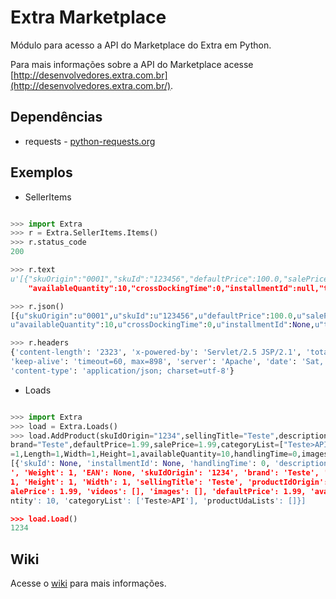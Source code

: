 Extra Marketplace
========================

Módulo para acesso a API do Marketplace do Extra em Python.

Para mais informações sobre a API do Marketplace acesse [http://desenvolvedores.extra.com.br](http://desenvolvedores.extra.com.br/).

## Dependências
- requests - [python-requests.org](http://docs.python-requests.org/en/latest/)

## Exemplos
- SellerItems
```python

>>> import Extra
>>> r = Extra.SellerItems.Items()
>>> r.status_code
200

>>> r.text
u'[{"skuOrigin":"0001","skuId":"123456","defaultPrice":100.0,"salePrice":89.0,
	"availableQuantity":10,"crossDockingTime":0,"installmentId":null,"totalQuantity":10}]'

>>> r.json()
[{u"skuOrigin":u"0001",u"skuId":u"123456",u"defaultPrice":100.0,u"salePrice":89.0,
u"availableQuantity":10,u"crossDockingTime":0,u"installmentId":None,u"totalQuantity":10}]

>>> r.headers
{'content-length': '2323', 'x-powered-by': 'Servlet/2.5 JSP/2.1', 'totalrows': '15',
'keep-alive': 'timeout=60, max=898', 'server': 'Apache', 'date': 'Sat, 02 Aug 2014 20:13:20 GMT',
'content-type': 'application/json; charset=utf-8'}
```

- Loads
```python

>>> import Extra
>>> load = Extra.Loads()
>>> load.AddProduct(skuIdOrigin="1234",sellingTitle="Teste",description="Teste",
brand="Teste",defaultPrice=1.99,salePrice=1.99,categoryList=["Teste>API"],Weight
=1,Length=1,Width=1,Height=1,availableQuantity=10,handlingTime=0,images=[])
[{'skuId': None, 'installmentId': None, 'handlingTime': 0, 'description': 'Teste
', 'Weight': 1, 'EAN': None, 'skuIdOrigin': '1234', 'brand': 'Teste', 'Length':
1, 'Height': 1, 'Width': 1, 'sellingTitle': 'Teste', 'productIdOrigin': None, 's
alePrice': 1.99, 'videos': [], 'images': [], 'defaultPrice': 1.99, 'availableQua
ntity': 10, 'categoryList': ['Teste>API'], 'productUdaLists': []}]

>>> load.Load()
1234
```

## Wiki

Acesse o [wiki](https://github.com/fabiomatavelli/extra-marketplace-python/wiki) para mais informações.